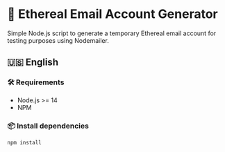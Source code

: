 # 📧 Ethereal Email Account Generator

Simple Node.js script to generate a temporary Ethereal email account for testing purposes using Nodemailer.

## 🇺🇸 English

### 🛠 Requirements

- Node.js >= 14
- NPM

### 📦 Install dependencies

```bash
npm install


